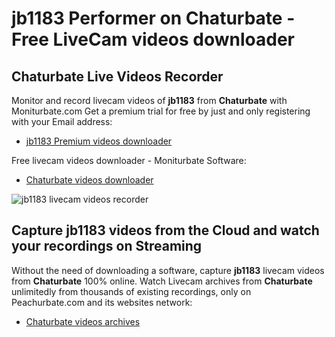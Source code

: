 # jb1183 Performer on Chaturbate - Free LiveCam videos downloader

## Chaturbate Live Videos Recorder

Monitor and record livecam videos of **jb1183** from **Chaturbate** with Moniturbate.com
Get a premium trial for free by just and only registering with your Email address:
* [jb1183 Premium videos downloader](https://moniturbate.com/request-demo-licence-key.html)

Free livecam videos downloader - Moniturbate Software:
* [Chaturbate videos downloader](https://moniturbate.com/moniturbate-download-software.html)

![jb1183 livecam videos recorder](https://peachurnet.com/templates/moniturbate-software.png)


## Capture jb1183 videos from the Cloud and watch your recordings on Streaming

Without the need of downloading a software, capture **jb1183** livecam videos from **Chaturbate** 100% online.
Watch Livecam archives from **Chaturbate** unlimitedly from thousands of existing recordings, only on Peachurbate.com and its websites network:
* [Chaturbate videos archives](https://peachurnet.com/)